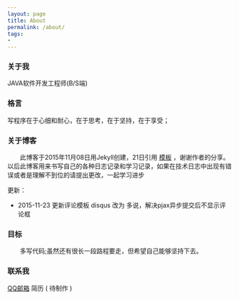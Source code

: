 ```yaml
---
layout: page
title: About
permalink: /about/
tags:
- 
---
```


### 关于我
JAVA软件开发工程师(B/S端) 

### 格言
写程序在于心细和耐心，在于思考，在于坚持，在于享受；

### 关于博客

<p style="text-indent:2em">此博客于2015年11月08日用Jekyll创建，21日引用 <a href='https://github.com/lay1010'>模板</a> ，谢谢作者的分享。以后此博客用来书写自己的各种日志记录和学习记录，如果在技术日志中出现有错误或者是理解不到位的请提出更改，一起学习进步</p>

更新：

- 2015-11-23 更新评论模板 disqus 改为 多说，解决pjax异步提交后不显示评论框

### 目标
<p style="text-indent:2em">多写代码;虽然还有很长一段路程要走，但希望自己能够坚持下去。</p>

### 联系我
[QQ邮箱](mailto:276602624@QQ.com)	简历 ( 待制作 ) 
